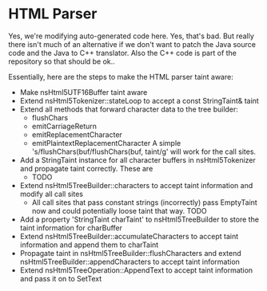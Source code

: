 # HTML Parser

Yes, we're modifying auto-generated code here. Yes, that's bad.
But really there isn't much of an alternative if we don't want to patch
the Java source code and the Java to C++ translator.
Also the C++ code is part of the repository so that should be ok..


Essentially, here are the steps to make the HTML parser taint aware:

* Make nsHtml5UTF16Buffer taint aware
* Extend nsHtml5Tokenizer::stateLoop to accept a const StringTaint& taint
* Extend all methods that forward character data to the tree builder:
    - flushChars
    - emitCarriageReturn
    - emitReplacementCharacter
    - emitPlaintextReplacementCharacter
  A simple 's/flushChars(buf/flushChars(buf, taint/g' will work for the call sites.
* Add a StringTaint instance for all character buffers in nsHtml5Tokenizer and propagate taint correctly. These are
    - TODO
* Extend nsHtml5TreeBuilder::characters to accept taint information and modify all call sites
    - All call sites that pass constant strings (incorrectly) pass EmptyTaint now and could potentially loose taint that way. TODO
* Add a property 'StringTaint charTaint' to nsHtml5TreeBuilder to store the taint information for charBuffer
* Extend nsHtml5TreeBuilder::accumulateCharacters to accept taint information and append them to charTaint
* Propagate taint in nsHtml5TreeBuilder::flushCharacters and extend nsHtml5TreeBuilder::appendCharacters to accept taint information
* Extend nsHtml5TreeOperation::AppendText to accept taint information and pass it on to SetText
